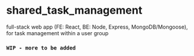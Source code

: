 # shared_task_management
full-stack web app (FE: React, BE: Node, Express, MongoDB/Mongoose), for task management within a user group

### `WIP - more to be added`
